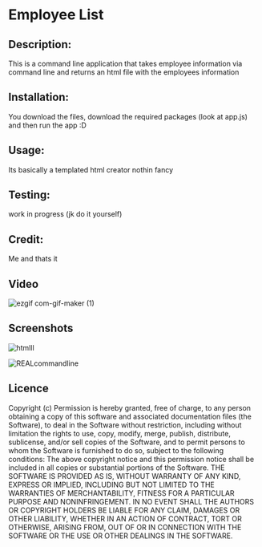 # Employee List

## Description:

This is a command line application that takes employee information via command line and returns an html file with the employees information

## Installation:

You download the files, download the required packages (look at app.js) and then run the app :D

## Usage:

Its basically a templated html creator nothin fancy 

## Testing:

work in progress (jk do it yourself)

## Credit:

Me and thats it

## Video

![ezgif com-gif-maker (1)](https://user-images.githubusercontent.com/75303163/110566144-980dad80-811d-11eb-8234-d68939910fc1.gif)

## Screenshots

![htmlll](https://user-images.githubusercontent.com/75303163/110566237-bc698a00-811d-11eb-882a-01f2f3140063.jpg)

![REALcommandline](https://user-images.githubusercontent.com/75303163/110566299-d5723b00-811d-11eb-9166-e576e5993153.jpg)

## Licence

Copyright (c) Permission is hereby granted, free of charge, to any person obtaining a copy of this software and associated documentation files (the Software), to deal in the Software without restriction, including without limitation the rights to use, copy, modify, merge, publish, distribute, sublicense, and/or sell copies of the Software, and to permit persons to whom the Software is furnished to do so, subject to the following conditions:  The above copyright notice and this permission notice shall be included in all copies or substantial portions of the Software.  THE SOFTWARE IS PROVIDED AS IS, WITHOUT WARRANTY OF ANY KIND, EXPRESS OR IMPLIED, INCLUDING BUT NOT LIMITED TO THE WARRANTIES OF MERCHANTABILITY, FITNESS FOR A PARTICULAR PURPOSE AND NONINFRINGEMENT. IN NO EVENT SHALL THE AUTHORS OR COPYRIGHT HOLDERS BE LIABLE FOR ANY CLAIM, DAMAGES OR OTHER LIABILITY, WHETHER IN AN ACTION OF CONTRACT, TORT OR OTHERWISE, ARISING FROM, OUT OF OR IN CONNECTION WITH THE SOFTWARE OR THE USE OR OTHER DEALINGS IN THE SOFTWARE.